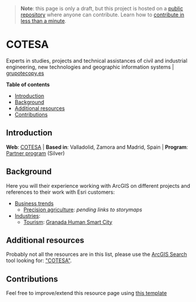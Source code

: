 > **Note**: this page is only a draft, but this project is hosted on a [public repository](https://github.com/hhkaos/awesome-arcgis) where anyone can contribute. Learn how to [contribute in less than a minute](https://github.com/hhkaos/awesome-arcgis/blob/master/CONTRIBUTING.md#contributions).

# COTESA

Experts in studies, projects and technical assistances of civil and industrial engineering, new technologies and geographic information systems | [grupotecopy.es](https://www.grupotecopy.es/es/nosotros/organizacion/cotesa)

<!-- START doctoc generated TOC please keep comment here to allow auto update -->
<!-- DON'T EDIT THIS SECTION, INSTEAD RE-RUN doctoc TO UPDATE -->
**Table of contents**

- [Introduction](#introduction)
- [Background](#background)
- [Additional resources](#additional-resources)
- [Contributions](#contributions)

<!-- END doctoc generated TOC please keep comment here to allow auto update -->

## Introduction

**Web**: [COTESA](http://partners.esri.com/PartnerDetail?id=a2T70000000TNMyEAO) | **Based in**: Valladolid, Zamora and Madrid, Spain | **Program**: [Partner program](../../programs/partner-program/README.md) (Silver)

## Background

Here you will their experience working with ArcGIS on different projects and references to their work with Esri customers:

* [Business trends](../../../business-trends/README.md)
    * [Precision agriculture](../../../industries/natural-resources/agriculture/precision-agriculture/README.md): *pending links to storymaps*
* [Industries](../../../industries/README.md):
    * [Tourism](../../../industries/state-and-local-government/tourism/README.md): [Granada Human Smart City](http://www.esri.es/caso-de-exito/granada-human-smartcity/)

## Additional resources

Probably not all the resources are in this list, please use the [ArcGIS Search](https://esri-es.github.io/arcgis-search/) tool looking for: ["COTESA"](https://esri-es.github.io/arcgis-search/?search="COTESA"&utm_campaign=awesome-list&utm_source=awesome-list&utm_medium=page).

## Contributions

Feel free to improve/extend this resource page using [this template](../../../../PARTNER_PAGE_TEMPLATE.md)

